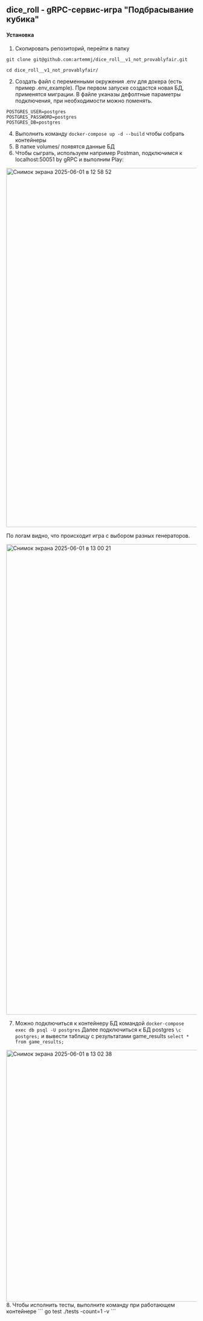## dice_roll - gRPC-сервис-игра "Подбрасывание кубика"

#### Установка
1. Скопировать репозиторий, перейти в папку
```
git clone git@github.com:artemmj/dice_roll__v1_not_provablyfair.git

cd dice_roll__v1_not_provablyfair/
```
2. Создать файл с переменными окружения .env для докера (есть пример .env_example). При первом запуске создастся новая БД, применятся миграции. В файле уканазы дефолтные параметры подключения, при необходимости можно поменять.
```
POSTGRES_USER=postgres
POSTGRES_PASSWORD=postgres
POSTGRES_DB=postgres
```
4. Выполнить команду ```docker-compose up -d --build``` чтобы собрать контейнеры
5. В папке volumes/ появятся данные БД
6. Чтобы сыграть, используем например Postman, подключимся к localhost:50051 by gRPC и выполним Play:
<img width="949" alt="Снимок экрана 2025-06-01 в 12 58 52" src="https://github.com/user-attachments/assets/0661a32c-6b45-4bd3-9cd3-9dd4be8f3cef" />

По логам видно, что происходит игра с выбором разных генераторов.

<img width="1243" alt="Снимок экрана 2025-06-01 в 13 00 21" src="https://github.com/user-attachments/assets/b30546a4-7974-4df2-b84c-3cbb85e5f6a3" />

7. Можно подключиться к контейнеру БД командой
```docker-compose exec db psql -U postgres```
Далее подключиться к БД postgres
```\c postgres;```
и вывести таблицу с результатами game_results
```select * from game_results;```

<img width="665" alt="Снимок экрана 2025-06-01 в 13 02 38" src="https://github.com/user-attachments/assets/eebcada5-ebec-4842-bd53-3163a143a58c" />
8. Чтобы исполнить тесты, выполните команду при работающем контейнере
```
go test ./tests -count=1 -v
```
